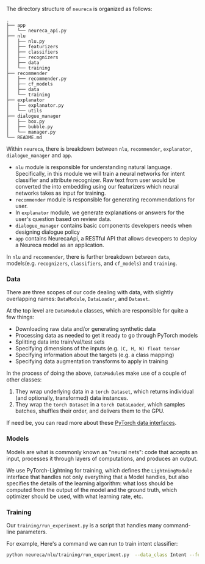 
The directory structure of `neureca` is organized as follows:
```
.
├── app
│   └── neureca_api.py
├── nlu
│   ├── nlu.py
│   ├── featurizers
│   ├── classifiers
│   ├── recognizers
│   ├── data
│   └── training
├── recommender
│   ├── recommender.py
│   ├── cf_models
│   ├── data
│   └── training
├── explanator
│   ├── explanator.py
│   └── utils
├── dialogue_manager
│   ├── box.py
│   ├── bubble.py
│   └── manager.py
└── README.md

```

Within `neureca`,  there is breakdown between `nlu`, `recommender`, `explanator`, `dialogue_manager` and `app`. 

- `nlu` module is responsible for understanding natural language. Specifically, in this module we will train a neural networks for intent classifier and attribute recognizer. Raw text from user would be converted the into embedding using our featurizers which neural networks takes as input for training. 
- `recommender` module is responsible for generating recommendations for user. 
- In `explanator` module, we generate explanations or answers for the user's question based on review data. 
- `dialogue_manager` contains basic components developers needs when designing dialogue policy
- `app` contains NeurecaApi, a RESTful API that allows deveopers to deploy a Neureca model as an application.

In `nlu` and `recommender`, there is further breakdown between `data`, models(e.g. `recognizers`, `classifiers`, and `cf_models`) and `training`. 

### Data

There are three scopes of our code dealing with data, with slightly overlapping names: `DataModule`, `DataLoader`, and `Dataset`.

At the top level are `DataModule` classes, which are responsible for quite a few things:

- Downloading raw data and/or generating synthetic data
- Processing data as needed to get it ready to go through PyTorch models
- Splitting data into train/val/test sets
- Specifying dimensions of the inputs (e.g. `(C, H, W) float tensor`
- Specifying information about the targets (e.g. a class mapping)
- Specifying data augmentation transforms to apply in training

In the process of doing the above, `DataModule`s make use of a couple of other classes:

1. They wrap underlying data in a `torch Dataset`, which returns individual (and optionally, transformed) data instances.
2. They wrap the `torch Dataset` in a `torch DataLoader`, which samples batches, shuffles their order, and delivers them to the GPU.

If need be, you can read more about these [PyTorch data interfaces](https://pytorch.org/docs/stable/data.html).


### Models
Models are what is commonly known as "neural nets": code that accepts an input, processes it through layers of computations, and produces an output.

We use PyTorch-Lightning for training, which defines the `LightningModule` interface that handles not only everything that a Model handles, but also specifies the details of the learning algorithm: what loss should be computed from the output of the model and the ground truth, which optimizer should be used, with what learning rate, etc.

### Training

Our `training/run_experiment.py` is a script that handles many command-line parameters.

For example, Here's a command we can run to train intent classifier:

```sh
python neureca/nlu/training/run_experiment.py  --data_class Intent --featurizer_class Bert --model_type classifiers --model_class MLP
```
